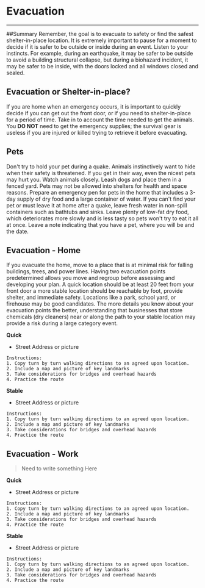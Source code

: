 # Evacuation
---

##Summary
 Remember, the goal is to evacuate to safety or find the safest shelter-in-place location. It is extremely important to pause for a moment to decide if it is safer to be outside or inside during an event.  Listen to your instincts. For example, during an earthquake, it may be safer to be outside to avoid a building structural collapse, but during a biohazard incident, it may be safer to be inside, with the doors locked and all windows closed and sealed.

## Evacuation or Shelter-in-place?
If you are home when an emergency occurs, it is important to quickly decide if you can get out the front door, or if you need to shelter-in-place for a period of time. Take in to account the time needed to get the animals.  You **DO NOT** need to get the emergency supplies; the survival gear is useless if you are injured or killed trying to retrieve it before evacuating.

## Pets
Don't try to hold your pet during a quake. Animals instinctively want to hide when their safety is threatened. If you get in their way, even the nicest pets may hurt you. Watch animals closely. Leash dogs and place them in a fenced yard. Pets may not be allowed into shelters for health and space reasons. Prepare an emergency pen for pets in the home that includes a 3-day supply of dry food and a large container of water. If you can't find your pet or must leave it at home after a quake, leave fresh water in non-spill containers such as bathtubs and sinks. Leave plenty of low-fat dry food, which deteriorates more slowly and is less tasty so pets won't try to eat it all at once. Leave a note indicating that you have a pet, where you will be and the date.

## Evacuation - Home
If you evacuate the home, move to a place that is at minimal risk for falling buildings, trees, and power lines. Having two evacuation points predetermined allows you move and regroup before assessing and developing your plan. A quick location should be at least 20 feet from your front door a more stable location should be reachable by foot, provide shelter, and immediate safety. Locations like a park, school yard, or firehouse may be good candidates. The more details you know about your evacuation points the better, understanding that businesses that store chemicals (dry cleaners) near or along the path to your stable location may provide a risk during a large category event.

**Quick**
- Street Address or picture
```
Instructions:
1. Copy turn by turn walking directions to an agreed upon location.
2. Include a map and picture of key landmarks
3. Take considerations for bridges and overhead hazards
4. Practice the route
```

**Stable**
- Street Address or picture
```
Instructions:
1. Copy turn by turn walking directions to an agreed upon location.
2. Include a map and picture of key landmarks
3. Take considerations for bridges and overhead hazards
4. Practice the route
```




## Evacuation - Work
>Need to write something Here

**Quick**
- Street Address or picture
```
Instructions:
1. Copy turn by turn walking directions to an agreed upon location.
2. Include a map and picture of key landmarks
3. Take considerations for bridges and overhead hazards
4. Practice the route
```

**Stable**
- Street Address or picture
```
Instructions:
1. Copy turn by turn walking directions to an agreed upon location.
2. Include a map and picture of key landmarks
3. Take considerations for bridges and overhead hazards
4. Practice the route
```
